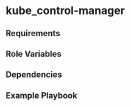 kube_control-manager
=========



Requirements
------------



Role Variables
--------------



Dependencies
------------



Example Playbook
----------------
